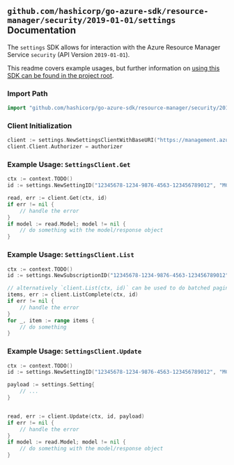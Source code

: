 
## `github.com/hashicorp/go-azure-sdk/resource-manager/security/2019-01-01/settings` Documentation

The `settings` SDK allows for interaction with the Azure Resource Manager Service `security` (API Version `2019-01-01`).

This readme covers example usages, but further information on [using this SDK can be found in the project root](https://github.com/hashicorp/go-azure-sdk/tree/main/docs).

### Import Path

```go
import "github.com/hashicorp/go-azure-sdk/resource-manager/security/2019-01-01/settings"
```


### Client Initialization

```go
client := settings.NewSettingsClientWithBaseURI("https://management.azure.com")
client.Client.Authorizer = authorizer
```


### Example Usage: `SettingsClient.Get`

```go
ctx := context.TODO()
id := settings.NewSettingID("12345678-1234-9876-4563-123456789012", "MCAS")

read, err := client.Get(ctx, id)
if err != nil {
	// handle the error
}
if model := read.Model; model != nil {
	// do something with the model/response object
}
```


### Example Usage: `SettingsClient.List`

```go
ctx := context.TODO()
id := settings.NewSubscriptionID("12345678-1234-9876-4563-123456789012")

// alternatively `client.List(ctx, id)` can be used to do batched pagination
items, err := client.ListComplete(ctx, id)
if err != nil {
	// handle the error
}
for _, item := range items {
	// do something
}
```


### Example Usage: `SettingsClient.Update`

```go
ctx := context.TODO()
id := settings.NewSettingID("12345678-1234-9876-4563-123456789012", "MCAS")

payload := settings.Setting{
	// ...
}


read, err := client.Update(ctx, id, payload)
if err != nil {
	// handle the error
}
if model := read.Model; model != nil {
	// do something with the model/response object
}
```
